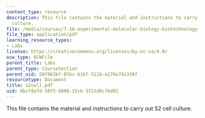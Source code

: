 ```yaml
---
content_type: resource
description: This file contains the material and instructions to carry out S2 cell
  culture.
file: /media/courses/7-16-experimental-molecular-biology-biotechnology-ii-spring-2005/8bcf8afd58f5889615cb5f21d8c76d01_s2cell.pdf
file_type: application/pdf
learning_resource_types:
- Labs
license: https://creativecommons.org/licenses/by-nc-sa/4.0/
ocw_type: OCWFile
parent_title: Labs
parent_type: CourseSection
parent_uid: 58f863bf-85bc-616f-511b-e276e701338f
resourcetype: Document
title: s2cell.pdf
uid: 8bcf8afd-58f5-8896-15cb-5f21d8c76d01
---
```

This file contains the material and instructions to carry out S2 cell culture.
